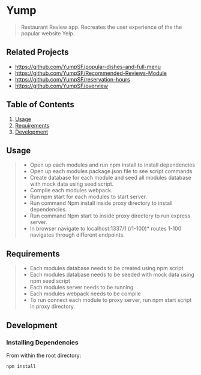 # Yump

> Restaurant Review app. Recreates the user experience of the the popular website Yelp. 

## Related Projects

  - https://github.com/YumpSF/popular-dishes-and-full-menu
  - https://github.com/YumpSF/Recommended-Reviews-Module
  - https://github.com/YumpSF/reservation-hours
  - https://github.com/YumpSF/overview

## Table of Contents

1. [Usage](#Usage)
1. [Requirements](#requirements)
1. [Development](#development)

## Usage

> - Open up each modules and run npm install to install dependencies
> - Open up each modules package.json file to see script commands
> - Create database for each module and seed all modules database with mock data using seed script.
> - Compile each modules webpack.
> - Run npm start for each modules to start server.
> - Run command Npm install inside proxy directory to install dependencies.
> - Run command Npm start to inside proxy directory to run express server.
> - In browser navigate to localhost:1337/1 (/1-100)* routes 1-100 navigates through different endpoints.

## Requirements

> - Each modules database needs to be created using npm script
> - Each modules database needs to be seeded with mock data using npm seed script 
> - Each modules server needs to be running 
> - Each modules webpack needs to be compile
> - To run connect each module to proxy server, run npm start script in proxy directory.



## Development

### Installing Dependencies

From within the root directory:

```sh
npm install
```

